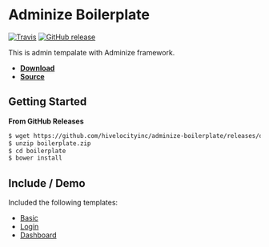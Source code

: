 # Adminize Boilerplate

[![Travis](https://img.shields.io/travis/hivelocityinc/adminize-boilerplate.svg?style=flat-square)](https://travis-ci.org/hivelocityinc/adminize-boilerplate)
[![GitHub release](https://img.shields.io/github/release/hivelocityinc/adminize-boilerplate.svg?style=flat-square)](https://github.com/hivelocityinc/adminize-boilerplate/releases/tag/v0.3.0)

This is admin tempalate with Adminize framework.

- **[Download](https://github.com/hivelocityinc/adminize-boilerplate/releases/download/v0.3.0/boilerplate.zip)**
- **[Source](https://github.com/hivelocityinc/adminize-boilerplate/tree/master/dist)**

## Getting Started

**From GitHub Releases**

```bash
$ wget https://github.com/hivelocityinc/adminize-boilerplate/releases/download/v0.3.0/boilerplate.zip
$ unzip boilerplate.zip
$ cd boilerplate
$ bower install
```

## Include / Demo
Included the following templates:

- [Basic](http://hivelocityinc.github.io/adminize-boilerplate/index.html)
- [Login](http://hivelocityinc.github.io/adminize-boilerplate/login.html)
- [Dashboard](http://hivelocityinc.github.io/adminize-boilerplate/dashboard.html)
